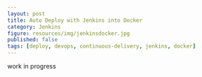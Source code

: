 ```yaml
---
layout: post
title: Auto Deploy with Jenkins into Docker
category: Jenkins
figure: resources/img/jenkinsdocker.jpg
published: false
tags: [deploy, devops, continuous-delivery, jenkins, docker]
---
```

work in progress